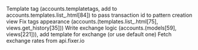 Template tag (accounts.templatetags, add to accounts.templates.list_.html[84]) to pass transaction id to pattern creation view
Fix tags appearance (accounts.(templates.list_.html[75], views.get_history[35]))
Write exchange logic (accounts.(models[59], views[221])), add template for exchange (or use default one)
Fetch exchange rates from api.fixer.io